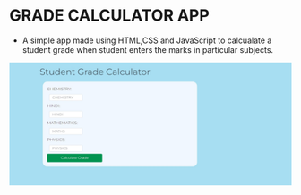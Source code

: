# GRADE CALCULATOR APP

- A simple app made using HTML,CSS and JavaScript to calcualate a student grade when student enters the marks in particular subjects.

![image](Screenshot.jpg)
